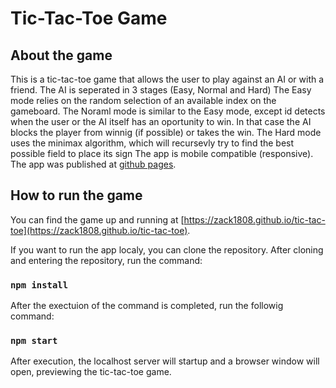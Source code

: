 # Tic-Tac-Toe Game

## About the game

This is a tic-tac-toe game that allows the user to play against an AI or with a friend.
The AI is seperated in 3 stages (Easy, Normal and Hard)
The Easy mode relies on the random selection of an available index on the gameboard.
The Noraml mode is similar to the Easy mode, except id detects when the user or the AI itself has an oportunity to win. In that case the AI blocks the player from winnig (if possible) or takes the win.
The Hard mode uses the minimax algorithm, which will recursevly try to find the best possible field to place its sign
The app is mobile compatible (responsive).
The app was published at [github pages](https://zack1808.github.io/tic-tac-toe).

## How to run the game

You can find the game up and running at [https://zack1808.github.io/tic-tac-toe](https://zack1808.github.io/tic-tac-toe).

If you want to run the app localy, you can clone the repository. 
After cloning and entering the repository, run the command:

### `npm install`

After the exectuion of the command is completed, run the followig command:

### `npm start`

After execution, the localhost server will startup and a browser window will open, previewing the tic-tac-toe game.